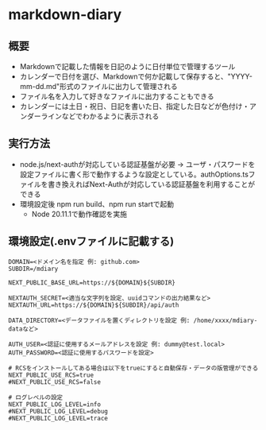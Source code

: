 markdown-diary
=====
概要
-----
*   Markdownで記載した情報を日記のように日付単位で管理するツール
*   カレンダーで日付を選び、Markdownで何か記載して保存すると、"YYYY-mm-dd.md"形式のファイルに出力して管理される
*   ファイル名を入力して好きなファイルに出力することもできる
*   カレンダーには土日・祝日、日記を書いた日、指定した日などが色付け・アンダーラインなどでわかるように表示される

実行方法
-----
*   node.js/next-authが対応している認証基盤が必要 → ユーザ・パスワードを設定ファイルに書く形で動作するような設定としている。authOptions.tsファイルを書き換えればNext-Authが対応している認証基盤を利用することができる
*   環境設定後 npm run build、npm run startで起動
    *   Node 20.11.1で動作確認を実施

環境設定(.envファイルに記載する)
-----
```
DOMAIN=<ドメイン名を指定 例: github.com>
SUBDIR=/mdiary

NEXT_PUBLIC_BASE_URL=https://${DOMAIN}${SUBDIR}

NEXTAUTH_SECRET=<適当な文字列を設定、uuidコマンドの出力結果など>
NEXTAUTH_URL=https://${DOMAIN}${SUBDIR}/api/auth

DATA_DIRECTORY=<データファイルを置くディレクトリを設定 例: /home/xxxx/mdiary-dataなど>

AUTH_USER=<認証に使用するメールアドレスを設定 例: dummy@test.local>
AUTH_PASSWORD=<認証に使用するパスワードを設定>

# RCSをインストールしてある場合は以下をtrueにすると自動保存・データの版管理ができる
NEXT_PUBLIC_USE_RCS=true
#NEXT_PUBLIC_USE_RCS=false

# ログレベルの設定
NEXT_PUBLIC_LOG_LEVEL=info
#NEXT_PUBLIC_LOG_LEVEL=debug
#NEXT_PUBLIC_LOG_LEVEL=trace
```
